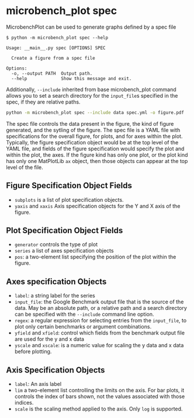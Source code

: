 # microbench_plot spec

MicrobenchPlot can be used to generate graphs defined by a spec file

```
$ python -m microbench_plot spec --help

Usage: __main__.py spec [OPTIONS] SPEC

  Create a figure from a spec file

Options:
  -o, --output PATH  Output path.
  --help             Show this message and exit.
```

Additionally, `--include` inherited from base microbench_plot command allows you to set a search directory for the `input_file`s specified in the spec, if they are relative paths.

```bash
python -m microbench_plot spec --include data spec.yml -o figure.pdf
```

The spec file controls the data present in the figure, the kind of figure generated, and the sytling of the figure.
The spec file is a YAML file with specifications for the overall figure, for plots, and for axes within the plot.
Typically, the figure specification object would be at the top level of the YAML file, and fields of the figure specification would specify the plot and within the plot, the axes.
If the figure kind has only one plot, or the plot kind has only one MatPlotLib `ax` object, then those objects can appear at the top level of the file.

## Figure Specification Object Fields

* `subplots` is a list of plot specification objects.
* `yaxis` and `xaxis` Axis specification objects for the Y and X axis of the figure.

## Plot Specification Object Fields

* `generator` controls the type of plot
* `series` a list of axes specification objects
* `pos`: a two-element list specifying the position of the plot within the figure.

## Axes specification Objects

* `label`: a string label for the series
* `input_file`: the Google Benchmark output file that is the source of the data.
May be an absolute path, or a relative path and a search directory can be specified with the `--include` command line option.
* `regex`: a regular expression for selecting entries from the `input_file`, to plot only certain benchmarks or argument combinations.
* `yfield` and `xfield`: control which fields from the benchmark output file are used for the y and x data
* `yscale` and `xscale`: is a numeric value for scaling the y data and x data before plotting.

## Axis Specification Objects

* `label`: An axis label
* `lim` a two-element list controlling the limits on the axis. For bar plots, it controls the index of bars shown, not the values associated with those indices.
* `scale` is the scaling method applied to the axis. Only `log` is supported.
